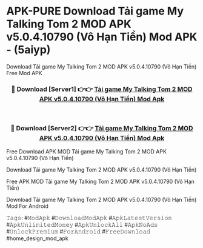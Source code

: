 # APK-PURE Download Tải game My Talking Tom 2 MOD APK v5.0.4.10790 (Vô Hạn Tiền) Mod APK - (5aiyp)
Download Tải game My Talking Tom 2 MOD APK v5.0.4.10790 (Vô Hạn Tiền) Free Mod APK

<div align="center">
<h3>🔴 Download [Server1] 👉👉 <a href="https://apk-comot.site?title=Tải_game_My_Talking_Tom_2_MOD_APK_v5.0.4.10790_(Vô_Hạn_Tiền)">Tải game My Talking Tom 2 MOD APK v5.0.4.10790 (Vô Hạn Tiền) Mod Apk</a></h3><br>

<h3>🔴 Download [Server2] 👉👉 <a href="https://apk-comot.site?title=Tải_game_My_Talking_Tom_2_MOD_APK_v5.0.4.10790_(Vô_Hạn_Tiền)">Tải game My Talking Tom 2 MOD APK v5.0.4.10790 (Vô Hạn Tiền) Mod Apk</a></h3>
</div>


Free Download APK MOD Tải game My Talking Tom 2 MOD APK v5.0.4.10790 (Vô Hạn Tiền)

Download Tải game My Talking Tom 2 MOD APK v5.0.4.10790 (Vô Hạn Tiền) 

Free APK MOD Tải game My Talking Tom 2 MOD APK v5.0.4.10790 (Vô Hạn Tiền) 

Download Tải game My Talking Tom 2 MOD APK v5.0.4.10790 (Vô Hạn Tiền) Mod For Android

𝚃𝚊𝚐𝚜: #𝙼𝚘𝚍𝙰𝚙𝚔 #𝙳𝚘𝚠𝚗𝚕𝚘𝚊𝚍𝙼𝚘𝚍𝙰𝚙𝚔 #𝙰𝚙𝚔𝙻𝚊𝚝𝚎𝚜𝚝𝚅𝚎𝚛𝚜𝚒𝚘𝚗 #𝙰𝚙𝚔𝚄𝚗𝚕𝚒𝚖𝚒𝚝𝚎𝚍𝙼𝚘𝚗𝚎𝚢 #𝙰𝚙𝚔𝚄𝚗𝚕𝚘𝚌𝚔𝙰𝚕𝚕 #𝙰𝚙𝚔𝙽𝚘𝙰𝚍𝚜 #𝚄𝚗𝚕𝚘𝚌𝚔𝙿𝚛𝚎𝚖𝚒𝚞𝚖 #𝙵𝚘𝚛𝙰𝚗𝚍𝚛𝚘𝚒𝚍 #𝙵𝚛𝚎𝚎𝙳𝚘𝚠𝚗𝚕𝚘𝚊𝚍 #home_design_mod_apk
